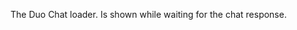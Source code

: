 <!--
This component has been migrated to the Duo-UI library (https://gitlab.com/gitlab-org/duo-ui).

Please use the corresponding component in Duo-UI going forward.
All future development and maintenance for Duo components should take place in Duo-UI.

For more details, see the migration epic: https://gitlab.com/groups/gitlab-org/-/epics/15344 or reach out to the Duo-Chat team in #g_duo_chat.
-->

The Duo Chat loader. Is shown while waiting for the chat response.
